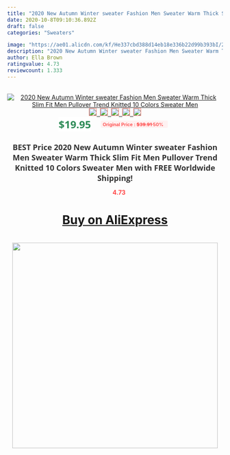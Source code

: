 ```yaml
---
title: "2020 New Autumn Winter sweater Fashion Men Sweater Warm Thick Slim Fit Men Pullover Trend Knitted 10 Colors Sweater Men"
date: 2020-10-8T09:10:36.892Z
draft: false
categories: "Sweaters"

image: "https://ae01.alicdn.com/kf/He337cbd388d14eb18e336b22d99b393bI/2020-New-Autumn-Winter-sweater-Fashion-Men-Sweater-Warm-Thick-Slim-Fit-Men-Pullover-Trend-Knitted.jpg"
description: "2020 New Autumn Winter sweater Fashion Men Sweater Warm Thick Slim Fit Men Pullover Trend Knitted 10 Colors Sweater Men"
author: Ella Brown
ratingvalue: 4.73
reviewcount: 1.333
---
```

<br>
<div style="text-align: center;">
<a href="https://s.click.aliexpress.com/e/_A0gtuh" target="_blank" rel="nofollow noopener noreferrer"><img alt="2020 New Autumn Winter sweater Fashion Men Sweater Warm Thick Slim Fit Men Pullover Trend Knitted 10 Colors Sweater Men" class="magnifier-image" src="https://ae01.alicdn.com/kf/He337cbd388d14eb18e336b22d99b393bI/2020-New-Autumn-Winter-sweater-Fashion-Men-Sweater-Warm-Thick-Slim-Fit-Men-Pullover-Trend-Knitted.jpg_640x640.jpg">
<br>
<img style="border:1px solid salmon" src="https://ae01.alicdn.com/kf/He337cbd388d14eb18e336b22d99b393bI/2020-New-Autumn-Winter-sweater-Fashion-Men-Sweater-Warm-Thick-Slim-Fit-Men-Pullover-Trend-Knitted.jpg_120x120.jpg">&nbsp;&nbsp;<img style="border:1px solid salmon" src="https://ae01.alicdn.com/kf/Hc61e9aada92c444080eac2ced7bd3fecs/2020-New-Autumn-Winter-sweater-Fashion-Men-Sweater-Warm-Thick-Slim-Fit-Men-Pullover-Trend-Knitted.jpg_120x120.jpg">&nbsp;&nbsp;<img style="border:1px solid salmon" src="https://ae01.alicdn.com/kf/H1fc34040ef3b4f108b7a1da86add7d8bJ/2020-New-Autumn-Winter-sweater-Fashion-Men-Sweater-Warm-Thick-Slim-Fit-Men-Pullover-Trend-Knitted.jpg_120x120.jpg">&nbsp;&nbsp;<img style="border:1px solid salmon" src="https://ae01.alicdn.com/kf/Hdcebef9231ec4b0a8f7585314d44db7fn/2020-New-Autumn-Winter-sweater-Fashion-Men-Sweater-Warm-Thick-Slim-Fit-Men-Pullover-Trend-Knitted.jpg_120x120.jpg">&nbsp;&nbsp;<img style="border:1px solid salmon" src="https://ae01.alicdn.com/kf/Hf7b3d15fec60473c9480dd1cbbb1a06dJ/2020-New-Autumn-Winter-sweater-Fashion-Men-Sweater-Warm-Thick-Slim-Fit-Men-Pullover-Trend-Knitted.jpg_120x120.jpg"></a></div><br0>
<div style="text-align: center;"><span style="background-color: white; border: 0px; box-sizing: border-box; color: seagreen; display: inline-block; font-family: &quot;open sans&quot; , &quot;arial&quot; , &quot;helvetica&quot; , sans-serif , &quot;heiti&quot;; font-size: 24px; font-stretch: inherit; font-weight: 700; line-height: inherit; margin: 0px 10px 0px 0px; padding: 0px; vertical-align: middle;">$19.95 </span>
<span style="background: rgb(255 , 241 , 241); border-radius: 3px; border: 0px; box-sizing: border-box; color: #ff4747; display: inline-block; font-family: inherit; font-size: 12px; font-stretch: inherit; font-style: inherit; font-variant: inherit; font-weight: 600; line-height: inherit; margin: 0px; padding: 2px 5px; transform: scale(0.9); vertical-align: middle;">Original Price : <b style="text-decoration: line-through;">$39.91 </b> 50%&nbsp;&nbsp;</span></div>
<h1 style="color: #333333; display: inline-block; font-family: &quot;open sans&quot; , &quot;arial&quot; , &quot;helvetica&quot; , sans-serif , &quot;heiti&quot;; font-size: 18px; font-stretch: inherit; font-weight: 700; text-align: center;">BEST Price 2020 New Autumn Winter sweater Fashion Men Sweater Warm Thick Slim Fit Men Pullover Trend Knitted 10 Colors Sweater Men with FREE Worldwide Shipping!</h1>
<div style="color: #ff4747; text-align: center;">
<img src="https://4.bp.blogspot.com/-M0ZcTcb-5uY/XleCXlxnR4I/AAAAAAAAAEc/OrjgMkXV1oMQFaCRZj5HQwOCBcu3w1FegCPcBGAYYCw/s1600/star.png" style="height: 15px;">&nbsp;<b>4.73</b></div>
<div class="button_cont" align="center"><a class="buynow_a" href="https://s.click.aliexpress.com/e/_A0gtuh" target="_blank" rel="nofollow noopener noreferrer"><H1>Buy on AliExpress</H1></a></div><br>
<div class="separator" style="clear: both; text-align: center;">
<img src="https://lh3.googleusercontent.com/-pTy5HemUv9M/XlePHvY0dAI/AAAAAAAAAE4/0nX5iRUoIWY8eMW9Dpxeirr157OZliDIgCLcBGAsYHQ/s1600/badge.gif" width="480">
</div>
